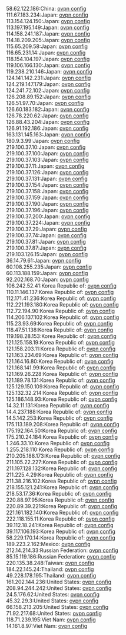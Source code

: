 58.62.122.186:China: [ovpn config](vpn/58_62_122_186.ovpn)  
111.67.183.234:Japan: [ovpn config](vpn/111_67_183_234.ovpn)  
113.154.124.150:Japan: [ovpn config](vpn/113_154_124_150.ovpn)  
113.197.195.149:Japan: [ovpn config](vpn/113_197_195_149.ovpn)  
114.158.241.187:Japan: [ovpn config](vpn/114_158_241_187.ovpn)  
114.18.209.205:Japan: [ovpn config](vpn/114_18_209_205.ovpn)  
115.65.209.58:Japan: [ovpn config](vpn/115_65_209_58.ovpn)  
116.65.231.14:Japan: [ovpn config](vpn/116_65_231_14.ovpn)  
118.154.104.197:Japan: [ovpn config](vpn/118_154_104_197.ovpn)  
119.106.166.130:Japan: [ovpn config](vpn/119_106_166_130.ovpn)  
119.238.210.146:Japan: [ovpn config](vpn/119_238_210_146.ovpn)  
124.141.142.231:Japan: [ovpn config](vpn/124_141_142_231.ovpn)  
124.219.147.179:Japan: [ovpn config](vpn/124_219_147_179.ovpn)  
124.241.72.102:Japan: [ovpn config](vpn/124_241_72_102.ovpn)  
126.208.89.152:Japan: [ovpn config](vpn/126_208_89_152.ovpn)  
126.51.97.70:Japan: [ovpn config](vpn/126_51_97_70.ovpn)  
126.60.183.182:Japan: [ovpn config](vpn/126_60_183_182.ovpn)  
126.78.220.62:Japan: [ovpn config](vpn/126_78_220_62.ovpn)  
126.88.43.204:Japan: [ovpn config](vpn/126_88_43_204.ovpn)  
126.91.192.186:Japan: [ovpn config](vpn/126_91_192_186.ovpn)  
163.131.145.163:Japan: [ovpn config](vpn/163_131_145_163.ovpn)  
180.9.3.99:Japan: [ovpn config](vpn/180_9_3_99.ovpn)  
219.100.37.10:Japan: [ovpn config](vpn/219_100_37_10.ovpn)  
219.100.37.100:Japan: [ovpn config](vpn/219_100_37_100.ovpn)  
219.100.37.103:Japan: [ovpn config](vpn/219_100_37_103.ovpn)  
219.100.37.11:Japan: [ovpn config](vpn/219_100_37_11.ovpn)  
219.100.37.126:Japan: [ovpn config](vpn/219_100_37_126.ovpn)  
219.100.37.131:Japan: [ovpn config](vpn/219_100_37_131.ovpn)  
219.100.37.154:Japan: [ovpn config](vpn/219_100_37_154.ovpn)  
219.100.37.158:Japan: [ovpn config](vpn/219_100_37_158.ovpn)  
219.100.37.159:Japan: [ovpn config](vpn/219_100_37_159.ovpn)  
219.100.37.190:Japan: [ovpn config](vpn/219_100_37_190.ovpn)  
219.100.37.196:Japan: [ovpn config](vpn/219_100_37_196.ovpn)  
219.100.37.200:Japan: [ovpn config](vpn/219_100_37_200.ovpn)  
219.100.37.224:Japan: [ovpn config](vpn/219_100_37_224.ovpn)  
219.100.37.29:Japan: [ovpn config](vpn/219_100_37_29.ovpn)  
219.100.37.74:Japan: [ovpn config](vpn/219_100_37_74.ovpn)  
219.100.37.81:Japan: [ovpn config](vpn/219_100_37_81.ovpn)  
219.100.37.87:Japan: [ovpn config](vpn/219_100_37_87.ovpn)  
219.103.126.15:Japan: [ovpn config](vpn/219_103_126_15.ovpn)  
36.14.79.61:Japan: [ovpn config](vpn/36_14_79_61.ovpn)  
60.108.255.235:Japan: [ovpn config](vpn/60_108_255_235.ovpn)  
60.113.188.159:Japan: [ovpn config](vpn/60_113_188_159.ovpn)  
92.202.168.70:Japan: [ovpn config](vpn/92_202_168_70.ovpn)  
106.242.52.41:Korea Republic of: [ovpn config](vpn/106_242_52_41.ovpn)  
110.11.146.137:Korea Republic of: [ovpn config](vpn/110_11_146_137.ovpn)  
112.171.41.236:Korea Republic of: [ovpn config](vpn/112_171_41_236.ovpn)  
112.221.193.180:Korea Republic of: [ovpn config](vpn/112_221_193_180.ovpn)  
112.72.194.90:Korea Republic of: [ovpn config](vpn/112_72_194_90.ovpn)  
114.206.137.102:Korea Republic of: [ovpn config](vpn/114_206_137_102.ovpn)  
115.23.93.69:Korea Republic of: [ovpn config](vpn/115_23_93_69.ovpn)  
118.47.51.138:Korea Republic of: [ovpn config](vpn/118_47_51_138.ovpn)  
119.198.28.153:Korea Republic of: [ovpn config](vpn/119_198_28_153.ovpn)  
121.125.158.19:Korea Republic of: [ovpn config](vpn/121_125_158_19.ovpn)  
121.158.203.11:Korea Republic of: [ovpn config](vpn/121_158_203_11.ovpn)  
121.163.234.69:Korea Republic of: [ovpn config](vpn/121_163_234_69.ovpn)  
121.164.16.80:Korea Republic of: [ovpn config](vpn/121_164_16_80.ovpn)  
121.168.141.99:Korea Republic of: [ovpn config](vpn/121_168_141_99.ovpn)  
121.169.26.228:Korea Republic of: [ovpn config](vpn/121_169_26_228.ovpn)  
121.189.78.131:Korea Republic of: [ovpn config](vpn/121_189_78_131.ovpn)  
125.129.150.109:Korea Republic of: [ovpn config](vpn/125_129_150_109.ovpn)  
125.132.32.214:Korea Republic of: [ovpn config](vpn/125_132_32_214.ovpn)  
125.186.148.93:Korea Republic of: [ovpn config](vpn/125_186_148_93.ovpn)  
14.32.11.131:Korea Republic of: [ovpn config](vpn/14_32_11_131.ovpn)  
14.4.237.188:Korea Republic of: [ovpn config](vpn/14_4_237_188.ovpn)  
14.5.142.253:Korea Republic of: [ovpn config](vpn/14_5_142_253.ovpn)  
175.113.189.208:Korea Republic of: [ovpn config](vpn/175_113_189_208.ovpn)  
175.192.164.50:Korea Republic of: [ovpn config](vpn/175_192_164_50.ovpn)  
175.210.24.184:Korea Republic of: [ovpn config](vpn/175_210_24_184.ovpn)  
1.246.33.10:Korea Republic of: [ovpn config](vpn/1_246_33_10.ovpn)  
1.255.218.110:Korea Republic of: [ovpn config](vpn/1_255_218_110.ovpn)  
210.205.188.173:Korea Republic of: [ovpn config](vpn/210_205_188_173.ovpn)  
211.105.22.227:Korea Republic of: [ovpn config](vpn/211_105_22_227.ovpn)  
211.197.128.132:Korea Republic of: [ovpn config](vpn/211_197_128_132.ovpn)  
211.225.4.29:Korea Republic of: [ovpn config](vpn/211_225_4_29.ovpn)  
211.38.216.102:Korea Republic of: [ovpn config](vpn/211_38_216_102.ovpn)  
218.155.121.241:Korea Republic of: [ovpn config](vpn/218_155_121_241.ovpn)  
218.53.17.36:Korea Republic of: [ovpn config](vpn/218_53_17_36.ovpn)  
220.88.97.95:Korea Republic of: [ovpn config](vpn/220_88_97_95.ovpn)  
220.89.39.221:Korea Republic of: [ovpn config](vpn/220_89_39_221.ovpn)  
221.161.182.140:Korea Republic of: [ovpn config](vpn/221_161_182_140.ovpn)  
222.118.155.11:Korea Republic of: [ovpn config](vpn/222_118_155_11.ovpn)  
39.112.18.241:Korea Republic of: [ovpn config](vpn/39_112_18_241.ovpn)  
39.117.106.193:Korea Republic of: [ovpn config](vpn/39_117_106_193.ovpn)  
58.229.170.14:Korea Republic of: [ovpn config](vpn/58_229_170_14.ovpn)  
189.223.2.162:Mexico: [ovpn config](vpn/189_223_2_162.ovpn)  
212.14.214.33:Russian Federation: [ovpn config](vpn/212_14_214_33.ovpn)  
85.15.119.186:Russian Federation: [ovpn config](vpn/85_15_119_186.ovpn)  
220.135.38.248:Taiwan: [ovpn config](vpn/220_135_38_248.ovpn)  
184.22.145.24:Thailand: [ovpn config](vpn/184_22_145_24.ovpn)  
49.228.178.195:Thailand: [ovpn config](vpn/49_228_178_195.ovpn)  
161.202.144.236:United States: [ovpn config](vpn/161_202_144_236.ovpn)  
208.94.244.242:United States: [ovpn config](vpn/208_94_244_242.ovpn)  
24.5.176.62:United States: [ovpn config](vpn/24_5_176_62.ovpn)  
45.32.29.3:United States: [ovpn config](vpn/45_32_29_3.ovpn)  
66.158.213.205:United States: [ovpn config](vpn/66_158_213_205.ovpn)  
71.92.217.68:United States: [ovpn config](vpn/71_92_217_68.ovpn)  
118.71.239.195:Viet Nam: [ovpn config](vpn/118_71_239_195.ovpn)  
14.161.8.97:Viet Nam: [ovpn config](vpn/14_161_8_97.ovpn)  
